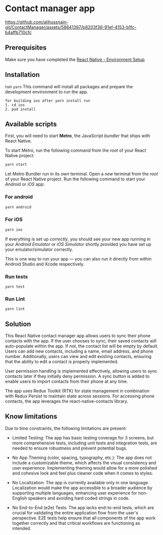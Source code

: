 # Contact manager app



https://github.com/alihussnain-git/ContactManager/assets/58841397/b8203f36-91ef-4153-b1fc-b4affb710cfc




## Prerequisites

Make sure you have completed the [React Native - Environment Setup](https://reactnative.dev/docs/environment-setup)


## Installation

run `yarn`
This command will install all packages and prepare the development environment to run the app.
```
for building ios after yarn install run 
1. cd ios
2. pod install
```

## Available scripts

First, you will need to start **Metro**, the JavaScript _bundler_ that ships _with_ React Native.

To start Metro, run the following command from the _root_ of your React Native project:

```bash
yarn start
```

Let Metro Bundler run in its _own_ terminal. Open a _new_ terminal from the _root_ of your React Native project. Run the following command to start your _Android_ or _iOS_ app:

### For android

```bash
yarn android
```

### For iOS

```bash
yarn ios
```

If everything is set up _correctly_, you should see your new app running in your _Android Emulator_ or _iOS Simulator_ shortly provided you have set up your emulator/simulator correctly.

This is one way to run your app — you can also run it directly from within Android Studio and Xcode respectively.

### Run tests
```
yarn test
```

### Run Lint
```
yarn lint
```

## Solution
This React Native contact manager app allows users to sync their phone contacts with the app. If the user chooses to sync, their saved contacts will auto-populate within the app. If not, the contact list will be empty by default. Users can add new contacts, including a name, email address, and phone number. Additionally, users can view and edit existing contacts, ensuring that the ability to edit a contact is properly implemented.

User permission handling is implemented effectively, allowing users to sync contacts later if they initially deny permission. A sync button is added to enable users to import contacts from their phone at any time.

The app uses Redux Toolkit (RTK) for state management in combination with Redux Persist to maintain state across sessions. For accessing phone contacts, the app leverages the react-native-contacts library.


## Know limitations 
Due to time constraints, the following limitations are present:

- Limited Testing: The app has basic testing coverage for 3 screens, but more comprehensive tests, including unit tests and integration tests, are needed to ensure robustness and prevent potential bugs.

- No App Theming (color, spacing, typography, etc.): The app does not include a customizable theme, which affects the visual consistency and user experience. Implementing theming would allow for a more polished and cohesive look and feel plus cleaner code when it comes to styles.

- No Localization: The app is currently available only in one language. Localization would make the app accessible to a broader audience by supporting multiple languages, enhancing user experience for non-English speakers and avoiding hard coded strings in code.

- No End-to-End (e2e) Tests: The app lacks end-to-end tests, which are crucial for validating the entire application flow from the user's perspective. E2E tests help ensure that all components of the app work together correctly and that critical workflows are functioning as intended.

